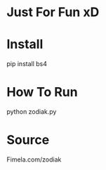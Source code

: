 # Just For Fun xD

# Install
pip install bs4

# How To Run
python zodiak.py

# Source
Fimela.com/zodiak
